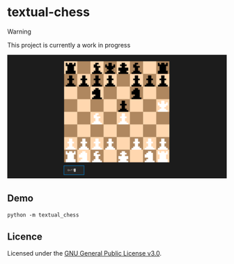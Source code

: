 # textual-chess

> [!WARNING]
> This project is currently a work in progress

![screenshot](assets/screenshot.png)

## Demo

```
python -m textual_chess
```

## Licence

Licensed under the [GNU General Public License v3.0](LICENSE).
